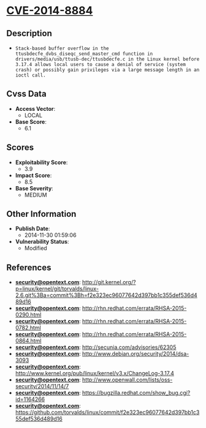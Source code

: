 
# [CVE-2014-8884](http://git.kernel.org/?p=linux/kernel/git/torvalds/linux-2.6.git%3Ba=commit%3Bh=f2e323ec96077642d397bb1c355def536d489d16)

## Description

- `Stack-based buffer overflow in the ttusbdecfe_dvbs_diseqc_send_master_cmd function in drivers/media/usb/ttusb-dec/ttusbdecfe.c in the Linux kernel before 3.17.4 allows local users to cause a denial of service (system crash) or possibly gain privileges via a large message length in an ioctl call.`

## Cvss Data

- **Access Vector**:
  - LOCAL
- **Base Score**:
  - 6.1

## Scores

- **Exploitability Score**:
  - 3.9
- **Impact Score**:
  - 8.5
- **Base Severity**:
  - MEDIUM

## Other Information

- **Publish Date**:
  - 2014-11-30 01:59:06
- **Vulnerability Status**:
  - Modified

## References

- **security@opentext.com**: http://git.kernel.org/?p=linux/kernel/git/torvalds/linux-2.6.git%3Ba=commit%3Bh=f2e323ec96077642d397bb1c355def536d489d16
- **security@opentext.com**: http://rhn.redhat.com/errata/RHSA-2015-0290.html
- **security@opentext.com**: http://rhn.redhat.com/errata/RHSA-2015-0782.html
- **security@opentext.com**: http://rhn.redhat.com/errata/RHSA-2015-0864.html
- **security@opentext.com**: http://secunia.com/advisories/62305
- **security@opentext.com**: http://www.debian.org/security/2014/dsa-3093
- **security@opentext.com**: http://www.kernel.org/pub/linux/kernel/v3.x/ChangeLog-3.17.4
- **security@opentext.com**: http://www.openwall.com/lists/oss-security/2014/11/14/7
- **security@opentext.com**: https://bugzilla.redhat.com/show_bug.cgi?id=1164266
- **security@opentext.com**: https://github.com/torvalds/linux/commit/f2e323ec96077642d397bb1c355def536d489d16
